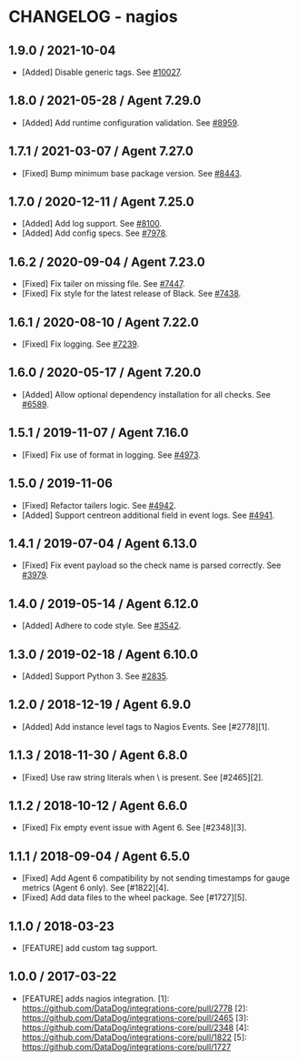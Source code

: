 # CHANGELOG - nagios

## 1.9.0 / 2021-10-04

* [Added] Disable generic tags. See [#10027](https://github.com/DataDog/integrations-core/pull/10027).

## 1.8.0 / 2021-05-28 / Agent 7.29.0

* [Added] Add runtime configuration validation. See [#8959](https://github.com/DataDog/integrations-core/pull/8959).

## 1.7.1 / 2021-03-07 / Agent 7.27.0

* [Fixed] Bump minimum base package version. See [#8443](https://github.com/DataDog/integrations-core/pull/8443).

## 1.7.0 / 2020-12-11 / Agent 7.25.0

* [Added] Add log support. See [#8100](https://github.com/DataDog/integrations-core/pull/8100).
* [Added] Add config specs. See [#7978](https://github.com/DataDog/integrations-core/pull/7978).

## 1.6.2 / 2020-09-04 / Agent 7.23.0

* [Fixed] Fix tailer on missing file. See [#7447](https://github.com/DataDog/integrations-core/pull/7447).
* [Fixed] Fix style for the latest release of Black. See [#7438](https://github.com/DataDog/integrations-core/pull/7438).

## 1.6.1 / 2020-08-10 / Agent 7.22.0

* [Fixed] Fix logging. See [#7239](https://github.com/DataDog/integrations-core/pull/7239).

## 1.6.0 / 2020-05-17 / Agent 7.20.0

* [Added] Allow optional dependency installation for all checks. See [#6589](https://github.com/DataDog/integrations-core/pull/6589).

## 1.5.1 / 2019-11-07 / Agent 7.16.0

* [Fixed] Fix use of format in logging. See [#4973](https://github.com/DataDog/integrations-core/pull/4973).

## 1.5.0 / 2019-11-06

* [Fixed] Refactor tailers logic. See [#4942](https://github.com/DataDog/integrations-core/pull/4942).
* [Added] Support centreon additional field in event logs. See [#4941](https://github.com/DataDog/integrations-core/pull/4941).

## 1.4.1 / 2019-07-04 / Agent 6.13.0

* [Fixed] Fix event payload so the check name is parsed correctly. See [#3979](https://github.com/DataDog/integrations-core/pull/3979).

## 1.4.0 / 2019-05-14 / Agent 6.12.0

* [Added] Adhere to code style. See [#3542](https://github.com/DataDog/integrations-core/pull/3542).

## 1.3.0 / 2019-02-18 / Agent 6.10.0

* [Added] Support Python 3. See [#2835](https://github.com/DataDog/integrations-core/pull/2835).

## 1.2.0 / 2018-12-19 / Agent 6.9.0

* [Added] Add instance level tags to Nagios Events. See [#2778][1].

## 1.1.3 / 2018-11-30 / Agent 6.8.0

* [Fixed] Use raw string literals when \ is present. See [#2465][2].

## 1.1.2 / 2018-10-12 / Agent 6.6.0

* [Fixed] Fix empty event issue with Agent 6. See [#2348][3].

## 1.1.1 / 2018-09-04 / Agent 6.5.0

* [Fixed] Add Agent 6 compatibility by not sending timestamps for gauge metrics (Agent 6 only). See [#1822][4].
* [Fixed] Add data files to the wheel package. See [#1727][5].

## 1.1.0 / 2018-03-23

* [FEATURE] add custom tag support.

## 1.0.0 / 2017-03-22

* [FEATURE] adds nagios integration.
[1]: https://github.com/DataDog/integrations-core/pull/2778
[2]: https://github.com/DataDog/integrations-core/pull/2465
[3]: https://github.com/DataDog/integrations-core/pull/2348
[4]: https://github.com/DataDog/integrations-core/pull/1822
[5]: https://github.com/DataDog/integrations-core/pull/1727

